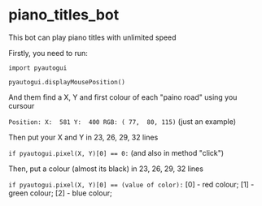 # piano_titles_bot

This bot can play piano titles with unlimited speed

Firstly, you need to run:

`import pyautogui`

`pyautogui.displayMousePosition()`

And them find a X, Y and first colour of each "paino road" using you cursour 

`Position: X:  581 Y:  400 RGB: ( 77,  80, 115)`
(just an example)

Then put your X and Y in 23, 26, 29, 32 lines

`if pyautogui.pixel(X, Y)[0] == 0:`
(and also in method "click")

Then, put a colour (almost its black) in 23, 26, 29, 32 lines

`if pyautogui.pixel(X, Y)[0] == (value of color):`
[0] - red colour; 
[1] - green colour; 
[2] - blue colour; 
